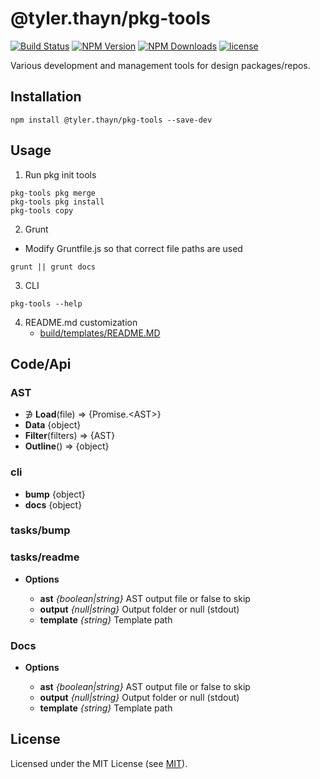 # @tyler.thayn/pkg-tools
[![Build Status](https://github.com/tylerthayn/pkg-tools/workflows/build/badge.svg)](https://github.com/tylerthayn/pkg-tools/actions?query=workflow%3A%22build%22)
[![NPM Version](http://img.shields.io/npm/v/@tyler.thayn/pkg-tools.svg?style=flat)](https://www.npmjs.org/package/@tyler.thayn/pkg-tools)
[![NPM Downloads](https://img.shields.io/npm/dm/@tyler.thayn/pkg-tools.svg?style=flat)](https://npmcharts.com/compare/@tyler.thayn/pkg-tools?minimal=true)
[![license](https://img.shields.io/npm/l/@tyler.thayn/pkg-tools.svg)](LICENSE)

Various development and management tools for design packages/repos.

## Installation
	npm install @tyler.thayn/pkg-tools --save-dev

## Usage
1. Run pkg init tools
```dos
pkg-tools pkg merge
pkg-tools pkg install
pkg-tools copy
```
2. Grunt
* Modify Gruntfile.js so that correct file paths are used
```dos
grunt || grunt docs
```
3. CLI
```dos
pkg-tools --help
```

4.  README.md customization
	* [build/templates/README.MD](./build/templates/README.md)

## Code/Api

### AST
<ul>
<li>&#8716; <b>Load</b>(file)	=>	{Promise.&lt;AST&gt;}</li>


<li><b>Data</b>  {object}</li>


<li><b>Filter</b>(filters)	=>	{AST}</li>


<li><b>Outline</b>()	=>	{object}</li>

</ul>


### cli
<ul>
<li><b>bump</b>  {object}</li>


<li><b>docs</b>  {object}</li>

</ul>

### tasks/bump
<ul>
</ul>

### tasks/readme
<ul>
<li><b>Options</b></li>

<ul>
<li><b>ast</b> <i>{boolean|string}</i> AST output file or false to skip</li>
<li><b>output</b> <i>{null|string}</i> Output folder or null (stdout)</li>
<li><b>template</b> <i>{string}</i> Template path</li>
</ul>
</ul>

### Docs
<ul>
<li><b>Options</b></li>

<ul>
<li><b>ast</b> <i>{boolean|string}</i> AST output file or false to skip</li>
<li><b>output</b> <i>{null|string}</i> Output folder or null (stdout)</li>
<li><b>template</b> <i>{string}</i> Template path</li>
</ul>
</ul>



## License
Licensed under the MIT License (see [MIT](LICENSE)).
